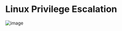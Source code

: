 # Linux Privilege Escalation

![image](https://github.com/user-attachments/assets/7d5663ba-af28-421d-823d-67a0c93c8b7f)


